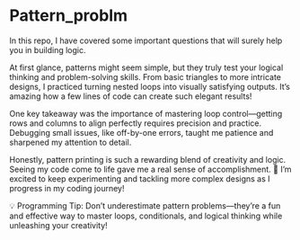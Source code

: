 # Pattern_problm

In this repo, I have covered some important questions that will surely help you in building logic.

At first glance, patterns might seem simple, but they truly test your logical thinking and problem-solving skills. From basic triangles to more intricate designs, I practiced turning nested loops into visually satisfying outputs. It’s amazing how a few lines of code can create such elegant results!

One key takeaway was the importance of mastering loop control—getting rows and columns to align perfectly requires precision and practice. Debugging small issues, like off-by-one errors, taught me patience and sharpened my attention to detail.

Honestly, pattern printing is such a rewarding blend of creativity and logic. Seeing my code come to life gave me a real sense of accomplishment. 🥳 I’m excited to keep experimenting and tackling more complex designs as I progress in my coding journey!

💡 Programming Tip: Don’t underestimate pattern problems—they’re a fun and effective way to master loops, conditionals, and logical thinking while unleashing your creativity!
